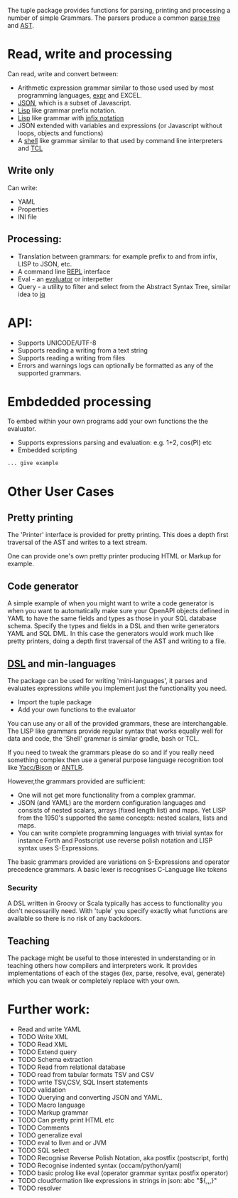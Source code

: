 The tuple package provides functions for parsing, printing and processing a number of simple Grammars.
The parsers produce a common [parse tree](https://en.wikipedia.org/wiki/Parse_tree)
and [AST](https://en.wikipedia.org/wiki/Abstract_syntax_tree).


# Read, write and processing

Can read, write and convert between:

* Arithmetic expression grammar similar to those used used by most programming languages, [expr](https://en.wikipedia.org/wiki/Expr) and EXCEL.
* [JSON](https://en.wikipedia.org/wiki/JSON), which is a subset of Javascript.
* [Lisp](https://en.wikipedia.org/wiki/Lisp_(programming_language)) like grammar prefix notation.
* [Lisp](https://en.wikipedia.org/wiki/Lisp_(programming_language)) like grammar with [infix notation](https://en.wikipedia.org/wiki/Infix_notation)
* JSON extended with variables and expressions (or Javascript without loops, objects and functions)
* A [shell](https://en.wikipedia.org/wiki/Unix_shell) like grammar similar to that used by command line interpreters and [TCL](https://en.wikipedia.org/wiki/Tcl)

## Write only

Can write:
* YAML
* Properties
* INI file

## Processing:

* Translation between grammars: for example prefix to and from infix, LISP to JSON, etc.
* A command line [REPL](ehttps://en.wikipedia.org/wiki/Read%E2%80%93eval%E2%80%93print_loop) interface
* Eval - an [evaluator](https://en.wikipedia.org/wiki/Eval) or interpetter
* Query - a utility to filter and select from the Abstract Syntax Tree, similar idea to [jq](https://stedolan.github.io/jq/)

# API:

* Supports UNICODE/UTF-8
* Supports reading a writing from a text string
* Supports reading a writing from files
* Errors and warnings logs can optionally be formatted as any of the supported grammars.

# Embdedded processing

To embed within your own programs add your own functions the the evaluator.

* Supports expressions parsing and evaluation: e.g. 1+2, cos(PI) etc
* Embedded scripting

```
... give example
```

# Other User Cases

## Pretty printing

The 'Printer' interface is provided for pretty printing.
This does a depth first traversal of the AST and writes to a text stream.

One can provide one's own pretty printer producing HTML or Markup for example.

## Code generator

A simple example of when you might want to write a code generator is when
you want to automatically make sure your  OpenAPI objects defined in YAML
to have the same fields and types as those in your SQL database schema.
Specify the types and fields in a DSL and then write generators
YAML and SQL DML.  In this case the generators would work much like
pretty printers, doing a depth first traversal of the AST and writing to a file.

## [DSL](https://en.wikipedia.org/wiki/Domain-specific_language) and min-languages

The package can be used for writing 'mini-languages',
it parses and evaluates expressions while you implement just the functionality you need.

* Import the tuple package
* Add your own functions to the evaluator

You can use any or all of the provided grammars, these are interchangable.
The LISP like grammars provide regular syntax that works equally well for data and code,
the 'Shell' grammar is similar gradle, bash or TCL.

If you need to tweak the grammars please do so and if you really need something complex then use
a general purpose language recognition tool like [Yacc/Bison](https://en.wikipedia.org/wiki/GNU_Bison) or [ANTLR](https://en.wikipedia.org/wiki/ANTLR).

However,the grammars provided are sufficient:

* One will not get more functionality from a complex grammar.
* JSON (and YAML) are the mordern configuration languages and consists of nested scalars, arrays (fixed length list) and maps.
  Yet LISP from the 1950's supported the same concepts: nested scalars, lists and maps.
* You can write complete programming languages with trivial syntax for instance Forth and Postscript use reverse polish notation and LISP syntax uses S-Expressions.



The basic grammars provided are variations on S-Expressions and operator precedence grammars.
A basic lexer is recognises C-Language like tokens

### Security

A DSL written in Groovy or Scala typically has access to functionality you don't necessarilly need.
With 'tuple' you specify exactly what functions are available so there is no risk of any backdoors.

## Teaching

The package might be useful to those interested in understanding or in teaching others how compilers and interpreters work.
It provides implementations of each of the stages (lex, parse, resolve, eval, generate)  which you can tweak or completely replace with your own.


# Further work:

* Read and write YAML
* TODO Write XML
* TODO Read XML
* TODO Extend query
* TODO Schema extraction
* TODO Read from relational database
* TODO read from tabular formats TSV and CSV
* TODO write TSV,CSV, SQL Insert statements
* TODO validation
* TODO Querying and converting JSON and YAML.
* TODO Macro language
* TODO Markup grammar
* TODO Can pretty print HTML etc
* TODO Comments
* TODO generalize eval
* TODO eval to llvm and or JVM
* TODO SQL select
* TODO Recognise Reverse Polish Notation, aka postfix (postscript, forth)
* TODO Recognise indented syntax (occam/python/yaml)
* TODO basic prolog like eval (operator grammar syntax postfix operator)
* TODO cloudformation like expressions in strings in json:   abc "${,,,}"
* TODO resolver